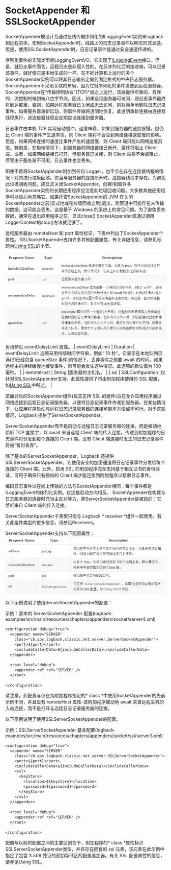 # SocketAppender 和 SSLSocketAppender
SocketAppender被设计为通过在线传输序列化的ILoggingEvent实例来logback到远程实体。使用SocketAppender时，线路上的日志记录事件以明文形式发送。但是，使用SSLSocketAppender时，日志记录事件是通过安全通道传递的。

序列化事件的实际类型是LoggingEventVO，它实现了[ILoggingEvent](http://logback.qos.ch/xref/ch/qos/logback/classic/spi/LoggingEventVO.html)接口。但是，就日志事件而言，远程日志是非侵入性的。在反序列化后的接收端，可以记录该事件，就好像它是本地生成的一样。在不同计算机上运行的多个SocketAppender实例可以将其日志输出定向到固定格式的中央日志服务器。 SocketAppender不采用关联的布局，因为它将序列化的事件发送到远程服务器。 SocketAppender在“传输控制协议”(TCP)*层之上运行，该层提供可靠的，有序的，流控制的端到端八位字节流。因此，如果远程服务器可访问，则日志事件最终将到达那里。否则，如果远程服务器已关闭或无法访问，则将简单地删除日志记录事件。如果服务器重新启动，则事件传输将透明地恢复。此透明重新连接由连接器线程执行，该连接器线程会定期尝试连接到服务器。

日志事件由本机 TCP 实现自动缓冲。这意味着，如果到服务器的链接很慢，但仍比 Client 端的事件产生速率快，则 Client 端将不会受到网络连接速度慢的影响。但是，如果网络连接的速度比事件产生的速度慢，则 Client 端只能以网络速度前进。特别是，在极端情况下，到服务器的网络链接已断开，最终将阻止 Client 端。或者，如果网络链接已打开，但服务器已关闭，则 Client 端将不会被阻止，尽管由于服务器不可用，日志事件也会丢失。

即使不再将SocketAppender附加到任何 Logger，也不会在存在连接器线程的情况下对其进行垃圾回收。仅当与服务器的连接断开时，连接器线程才存在。为避免此垃圾回收问题，应显式关闭SocketAppender。创建/销毁许多SocketAppender实例的长期应用程序应注意此垃圾回收问题。大多数其他应用程序可以放心地忽略它。如果托管SocketAppender的 JVM 在关闭SocketAppender之前(显式地或在垃圾回收之后)退出，则管道中可能存在未传输的数据，这可能会丢失。这是基于 Windows 的系统上的常见问题。为了避免丢失数据，通常在退出应用程序之前，显式close() SocketAppender或通过调用LoggerContext的stop()方法就足够了。

远程服务器由 remoteHost 和 port 属性标识。下表中列出了SocketAppender个属性。 SSLSocketAppender支持许多其他配置属性，有关详细信息，请参见标题为[Using SSL](https://www.docs4dev.com/docs/zh/logback/1.3.0-alpha4/reference/usingSSL.html)的小节。

![img.png](img.png)

另请参见 eventDelayLimit 属性。
| eventDelayLimit | Duration | eventDelayLimit 选项采用持续时间字符串，例如“ 10 秒”。它表示在本地队列已满(即已经包含 queueSize 事件)的情况下，丢弃事件之前要 await 的时间。如果远程主机持续缓慢地接受事件，则可能会发生这种情况。此选项的默认值为 100 毫秒。 |
| remoteHost | String |服务器的主机名。 |
| ssl | SSLConfiguration |仅针对SSLSocketAppender支持，此属性提供了将由附加程序使用的 SSL 配置，如[Using SSL](https://www.docs4dev.com/docs/zh/logback/1.3.0-alpha4/reference/usingSSL.html)中所述。 |


前面讨论的SocketAppender组件(及其支持 SSL 的组件)旨在允许应用程序通过网络连接到远程日志记录服务器，以便将日志记录事件传递到服务器。在某些情况下，让应用程序启动与远程日志记录服务器的连接可能不方便或不可行。对于这些情况，Logback 提供了ServerSocketAppender。

ServerSocketAppender而不是启动与远程日志记录服务器的连接，而是被动地侦听 TCP 套接字，以 await 来自远程 Client 端的传入连接。传递到附加程序的日志事件将分发到每个连接的 Client 端。没有 Client 端连接时发生的日志记录事件将被“暂时丢弃”。

除了基本的ServerSocketAppender，Logback 还提供SSLServerSocketAppender，它使用安全的加密通道将日志记录事件分发给每个连接的 Client 端。此外，启用 SSL 的附加程序完全支持基于相互证书的身份验证，可用于确保只有授权的 Client 端才能连接到附加程序以接收日志事件。

编码日志事件以在线上传输的方法与SocketAppender相同；每个事件都是ILoggingEvent的序列化实例。仅连接启动方向相反。 SocketAppender在构建与日志服务器的连接时充当主动对等方，而ServerSocketAppender是被动的；它侦听来自 Client 端的传入连接。

ServerSocketAppender子类型只能与 Logback * receiver *组件一起使用。有关此组件类型的更多信息，请参见Receivers。

ServerSocketAppender支持以下配置属性：
![img_1.png](img_1.png)

以下示例说明了使用ServerSocketAppender的配置：

示例：基本的 ServerSocketAppender 配置(logback-examples/src/main/resources/chapters/appenders/socket/server4.xml)
```mermaid xml
<configuration debug="true">
  <appender name="SERVER" 
    class="ch.qos.logback.classic.net.server.ServerSocketAppender">
    <port>${port}</port>
    <includeCallerData>${includeCallerData}</includeCallerData>
  </appender>

  <root level="debug">
    <appender-ref ref="SERVER" />
  </root>  

</configuration>

```
请注意，此配置与仅在为附加程序指定的* class *中使用SocketAppender的先前示例不同，并且没有 remoteHost 属性-该附加程序被动地 await 来自远程主机的入站连接，而不是打开与远程日志记录服务器的连接。

以下示例说明了使用SSLServerSocketAppender的配置。

示例：SSLServerSocketAppender 基本配置(logback-examples/src/main/resources/chapters/appenders/socket/ssl/server3.xml)
```mermaid xml
<configuration debug="true">
  <appender name="SERVER" 
    class="ch.qos.logback.classic.net.server.SSLServerSocketAppender">
    <port>${port}</port>
    <includeCallerData>${includeCallerData}</includeCallerData>
    <ssl>
      <keyStore>
        <location>${keystore}</location>
        <password>${password}</password>
      </keyStore>
    </ssl>
  </appender>

  <root level="debug">
    <appender-ref ref="SERVER" />
  </root>  

</configuration>

```

配置与以前的配置之间的主要区别在于，附加程序的* class *属性标识SSLServerSocketAppender类型，并且存在嵌套的 ssl 元素，该元素在此示例中指定了包含 X.509 凭证的密钥存储区的配置追加器。有关 SSL 配置属性的信息，请参见Using SSL。
